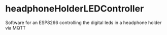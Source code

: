 # headphoneHolderLEDController
Software for an ESP8266 controlling the digital leds in a headphone holder via MQTT
